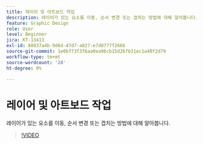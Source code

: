 ```yaml
---
title: 레이어 및 아트보드 작업
description: 레이어가 있는 요소를 이동, 순서 변경 또는 겹치는 방법에 대해 알아봅니다.
feature: Graphic Design
role: User
level: Beginner
jira: KT-13413
exl-id: 80037a4b-9d6d-47d7-a827-e7d0777f2666
source-git-commit: 1e0bf73f3f6aa0ea96cb15d26fb31ec1a48f2d79
workflow-type: tm+mt
source-wordcount: '28'
ht-degree: 0%

---
```


# 레이어 및 아트보드 작업

레이어가 있는 요소를 이동, 순서 변경 또는 겹치는 방법에 대해 알아봅니다.

>[!VIDEO](https://video.tv.adobe.com/v/3420214?quality=12&learn=on&hidetitle=true)
